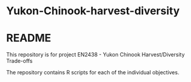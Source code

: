 # Yukon-Chinook-harvest-diversity


# README

This repository is for project EN2438 - Yukon Chinook Harvest/Diversity Trade-offs

The repository contains R scripts for each of the individual objectives.
